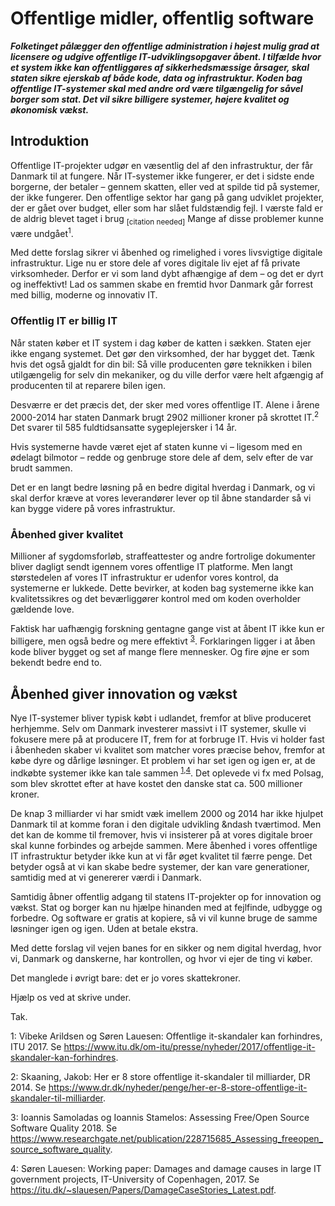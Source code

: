 # Offentlige midler, offentlig software

***Folketinget pålægger den offentlige administration i højest mulig grad at licensere og udgive offentlige IT-udviklingsopgaver åbent. I tilfælde hvor et system ikke kan offentliggøres af sikkerhedsmæssige årsager, skal staten sikre ejerskab af både kode, data og infrastruktur.
Koden bag offentlige IT-systemer skal med andre ord være tilgængelig for såvel borger som stat. Det vil sikre billigere systemer, højere kvalitet og økonomisk vækst.***

## Introduktion
Offentlige IT-projekter udgør en væsentlig del af den infrastruktur, der får Danmark til at fungere.
Når IT-systemer ikke fungerer, er det i sidste ende borgerne, der betaler &ndash; gennem skatten, eller ved at spilde tid på systemer, der ikke fungerer.
Den offentlige sektor har gang på gang udviklet projekter, der er gået over budget, eller som har slået fuldstændig fejl. I værste fald er de aldrig  blevet taget i brug <sub>[citation needed]</sub>
Mange af disse problemer kunne være undgået<sup><a name="itu">1</a></sup>.

Med dette forslag sikrer vi åbenhed og rimelighed i vores livsvigtige digitale infrastruktur.
Lige nu er store dele af vores digitale liv ejet af få private virksomheder. Derfor er vi som land dybt afhængige af dem &ndash; og det er dyrt og ineffektivt!
Lad os sammen skabe en fremtid hvor Danmark går forrest med billig, moderne og innovativ IT.

### Offentlig IT er billig IT
Når staten køber et IT system i dag køber de katten i sækken.
Staten ejer ikke engang systemet.
Det gør den virksomhed, der har bygget det.
Tænk hvis det også gjaldt for din bil: Så ville producenten gøre teknikken i bilen utilgængelig for selv din mekaniker, og du ville derfor være helt afgængig af producenten til at reparere bilen igen.

Desværre er det præcis det, der sker med vores offentlige IT.
Alene i årene 2000-2014 har staten Danmark brugt 2902 millioner kroner på skrottet IT.<sup><a name="dr8">2</a></sup>
Det svarer til 585 fuldtidsansatte sygeplejersker i 14 år.

Hvis systemerne havde været ejet af staten kunne vi &ndash; ligesom med en ødelagt bilmotor &ndash; redde og genbruge store dele af dem, selv efter de var brudt sammen.

Det er en langt bedre løsning på en bedre digital hverdag i Danmark, og vi skal derfor kræve
at vores leverandører lever op til åbne standarder så vi kan bygge videre på vores infrastruktur.

### Åbenhed giver kvalitet
Millioner af sygdomsforløb, straffeattester og andre fortrolige
dokumenter bliver dagligt sendt igennem vores offentlige IT platforme. Men langt størstedelen af vores IT infrastruktur er udenfor vores kontrol, da systemerne er lukkede. Dette bevirker, at koden bag systemerne ikke kan kvalitetssikres og det beværliggører kontrol med om koden overholder gældende love.

Faktisk har uafhængig forskning gentagne gange vist at åbent IT ikke kun er billigere, men også bedre og mere effektivt <sup>[3](#samoladas)</sup>.
Forklaringen ligger i at åben kode bliver bygget og set af mange flere mennesker. Og fire øjne er som bekendt bedre end to.

## Åbenhed giver innovation og vækst
Nye IT-systemer bliver typisk købt i udlandet, fremfor at blive produceret
herhjemme. Selv om Danmark investerer massivt i IT systemer, skulle vi fokusere mere på at producere IT, frem for at forbruge IT. Hvis vi holder fast i åbenheden skaber vi kvalitet som matcher vores
præcise behov, fremfor at købe dyre og dårlige løsninger.
Et problem vi har set igen og igen er, at de indkøbte systemer ikke kan tale sammen
<sup>[1](#ITU),[4](#Lauesen)</sup>. Det oplevede vi fx med Polsag, som blev
skrottet efter at have kostet den danske stat ca. 500 millioner kroner.

De knap 3 milliarder vi har smidt væk imellem 2000 og 2014 har ikke hjulpet Danmark til
at komme foran i den digitale udvikling &ndash tværtimod. Men det kan de komme til fremover, hvis vi insisterer på at vores digitale broer skal kunne forbindes og arbejde sammen.
Mere åbenhed i vores offentlige IT infrastruktur betyder ikke kun at vi får øget
kvalitet til færre penge. Det betyder også at vi kan skabe bedre systemer, der
kan vare generationer, samtidig med at vi genererer værdi i Danmark.

Samtidig åbner offentlig adgang til statens IT-projekter op for innovation og vækst. Stat og borger kan nu hjælpe hinanden med at fejlfinde, udbygge og forbedre.
Og software er gratis at kopiere, så vi vil kunne bruge de samme løsninger igen og igen. Uden at betale ekstra.

Med dette forslag vil vejen banes for en sikker og nem digital hverdag, hvor vi, Danmark og danskerne, har kontrollen, og hvor vi ejer de ting vi køber.

Det manglede i øvrigt bare: det er jo vores skattekroner.

Hjælp os ved at skrive under.

Tak.

<a name="ITU">1</a>: Vibeke Arildsen og Søren Lauesen: Offentlige it-skandaler kan forhindres, ITU 2017. Se https://www.itu.dk/om-itu/presse/nyheder/2017/offentlige-it-skandaler-kan-forhindres.

<a name="dr8">2</a>: Skaaning, Jakob: Her er 8 store offentlige it-skandaler til milliarder, DR 2014. Se
https://www.dr.dk/nyheder/penge/her-er-8-store-offentlige-it-skandaler-til-milliarder.

<a name="samoladas">3</a>: Ioannis Samoladas og Ioannis Stamelos: Assessing Free/Open Source Software Quality 2018. Se https://www.researchgate.net/publication/228715685_Assessing_freeopen_source_software_quality.

<a name="Lauesen">4</a>: Søren Lauesen: Working paper: Damages and damage causes in
large IT government projects, IT-University of Copenhagen, 2017. Se
https://itu.dk/~slauesen/Papers/DamageCaseStories_Latest.pdf.
